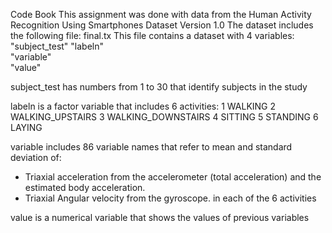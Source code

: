 Code Book
This assignment was done with data from the Human Activity Recognition Using Smartphones Dataset Version 1.0
The dataset includes the following file:
final.tx
This file contains a dataset with 4 variables:
"subject_test" 
"labeln"       
"variable"     
"value"  

subject_test has numbers from 1 to 30 that identify subjects in the study 

labeln is a factor variable that includes 6 activities: 
1 WALKING
2 WALKING_UPSTAIRS
3 WALKING_DOWNSTAIRS
4 SITTING
5 STANDING
6 LAYING

variable includes 86 variable names that refer to mean and standard deviation of:
- Triaxial acceleration from the accelerometer (total acceleration) and the estimated body acceleration.
- Triaxial Angular velocity from the gyroscope. 
in each of the 6 activities

value is a numerical variable that shows the values of previous variables
